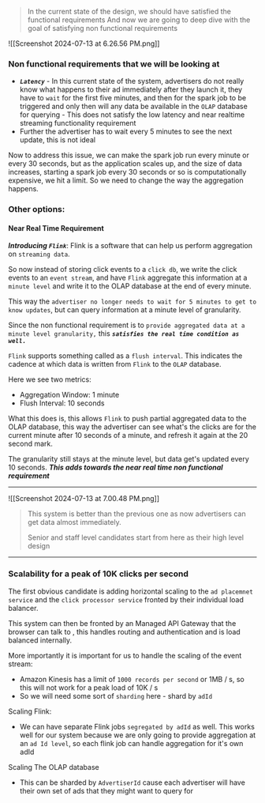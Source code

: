 > In the current state of the design, we should have satisfied the functional requirements
> And now we are going to deep dive with the goal of satisfying non functional requirements


![[Screenshot 2024-07-13 at 6.26.56 PM.png]]

### Non functional requirements that we will be looking at
- ***`Latency`*** - In this current state of the system, advertisers do not really know what happens to their ad immediately after they launch it, they have to `wait` for the first five minutes, and then for the spark job to be triggered and only then will any data be available in the `OLAP` database for querying - This does not satisfy the low latency and near realtime streaming functionality requirement
- Further the advertiser has to wait every 5 minutes to see the next update, this is not ideal

Now to address this issue, we can make the spark job run every minute or every 30 seconds, but as the application scales up, and the size of data increases, starting a spark job every 30 seconds or so is computationally expensive, we hit a limit. So we need to change the way the aggregation happens.


### Other options: 

#### Near Real Time Requirement

***Introducing `Flink`***: Flink is a software that can help us perform aggregation on `streaming data`. 

So now instead of storing click events to a `click db`, we write the click events to an `event stream`, and have `Flink`  aggregate this information at a `minute level` and write it to the OLAP database at the end of every minute.

This way the `advertiser no longer needs to wait for 5 minutes to get to know updates`, but can query information at a minute level of granularity. 

Since the non functional requirement is to `provide aggregated data at a minute level granularity,` this ***`satisfies the real time condition as well.`***

`Flink`  supports something called as a `flush interval`. This indicates the cadence at which data is written from `Flink` to the `OLAP` database.

Here we see two metrics: 
- Aggregation Window: 1 minute
- Flush Interval: 10 seconds

What this does is, this allows `Flink` to push partial aggregated data to the OLAP database, this way the advertiser can see what's the clicks are for the current minute after 10 seconds of a minute, and refresh it again at the 20 second mark.

The granularity still stays at the minute level, but data get's updated every 10 seconds. 
***This adds towards the near real time  non functional requirement***

-----------------

![[Screenshot 2024-07-13 at 7.00.48 PM.png]]

> This system is better than the previous one as now advertisers can get data almost immediately.
> 
> Senior and staff level candidates start from here as their high level design

--------------------------------------------------

### Scalability for a peak of 10K clicks per second

The first obvious candidate is adding horizontal scaling to the `ad placemnet service` and the `click processor service` fronted by their individual load balancer. 

This system can then be fronted by an Managed API Gateway that the browser can talk to , this handles routing and authentication and is load balanced internally.

More importantly it is important for us to handle the scaling of the event stream: 
- Amazon Kinesis has a limit of `1000 records per second` or 1MB / s, so this will not work for a peak load of 10K / s
- So we will need some sort of `sharding` here - shard by `adId`

Scaling Flink: 
- We can have separate Flink jobs `segregated by adId` as well. This works well for our system because we are only going to provide aggregation at an `ad Id level`, so each flink job can handle aggregation for it's own adId

Scaling The OLAP database
- This can be sharded by `AdvertiserId` cause each advertiser will have their own set of ads that they might want to query for 